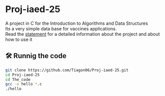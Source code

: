 # Proj-iaed-25
A project in C for the Introduction to Algorithms and Data Structures  
Its a very simple data base for vaccines applications.  
Read the [statement](https://github.com/Tiagon06/Proj-iaed-25/blob/main/enunciado.md) for a detailed information about the project and about how to use it  


## 🛠 Runnig the code

   ```bash
   git clone https://github.com/Tiagon06/Proj-iaed-25.git
   cd Proj-iaed-25
   cd The_code
   gcc -o hello *.c
   ./hello
